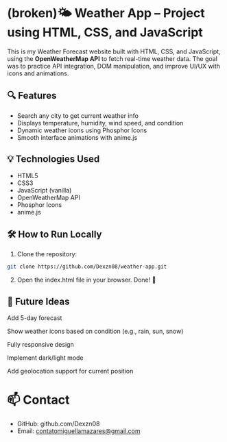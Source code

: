 # (broken)🌤️ Weather App – Project using HTML, CSS, and JavaScript  
This is my Weather Forecast website built with HTML, CSS, and JavaScript, using the **OpenWeatherMap API** to fetch real-time weather data. The goal was to practice API integration, DOM manipulation, and improve UI/UX with icons and animations.

## 🔍 Features  
- Search any city to get current weather info  
- Displays temperature, humidity, wind speed, and condition  
- Dynamic weather icons using Phosphor Icons  
- Smooth interface animations with anime.js  

## 💡 Technologies Used  
- HTML5  
- CSS3  
- JavaScript (vanilla)  
- OpenWeatherMap API  
- Phosphor Icons  
- anime.js

## 🛠 How to Run Locally  
1. Clone the repository:  
```bash
git clone https://github.com/Dexzn08/weather-app.git
```
2. Open the index.html file in your browser.
Done! 🌈

## 🚀 Future Ideas

Add 5-day forecast

Show weather icons based on condition (e.g., rain, sun, snow)

Fully responsive design

Implement dark/light mode

Add geolocation support for current position

# 📫 Contact
* GitHub: github.com/Dexzn08
* Email: contatomiguellamazares@gmail.com




